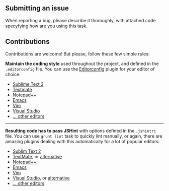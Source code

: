 ## Submitting an issue

When reporting a bug, please describe it thoroughly, with attached code specyfying how are you using this task.

## Contributions

Contributions are welcome! But please, follow these few simple rules:

**Maintain the coding style** used throughout the project, and defined in the `.editorconfig` file. You can use the
[Editorconfig](http://editorconfig.org) plugin for your editor of choice:

- [Sublime Text 2](https://github.com/sindresorhus/editorconfig-sublime)
- [Textmate](https://github.com/Mr0grog/editorconfig-textmate)
- [Notepad++](https://github.com/editorconfig/editorconfig-notepad-plus-plus)
- [Emacs](https://github.com/editorconfig/editorconfig-emacs)
- [Vim](https://github.com/editorconfig/editorconfig-vim)
- [Visual Studio](https://github.com/editorconfig/editorconfig-visualstudio)
- [... other editors](http://editorconfig.org/#download)

---

**Resulting code has to pass JSHint** with options defined in the `.jshintrc` file. You can use `grunt lint` task to
quickly lint manually, or again, there are amazing plugins dealing with this automatically for a lot of popular editors:

- [Sublim Text 2](https://github.com/SublimeLinter/SublimeLinter)
- [TextMate](http://rondevera.github.com/jslintmate/), or [alternative](http://fgnass.posterous.com/jslint-in-textmate)
- [Notepad++](http://sourceforge.net/projects/jslintnpp/)
- [Emacs](https://github.com/daleharvey/jshint-mode)
- [Vim](https://github.com/walm/jshint.vim)
- [Visual Studio](https://github.com/jamietre/SharpLinter), or [alternative](http://jslint4vs2010.codeplex.com/)
- [... other editors](http://www.jshint.com/platforms/)